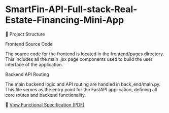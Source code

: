 # SmartFin-API-Full-stack-Real-Estate-Financing-Mini-App
📁 Project Structure

Frontend Source Code

The source code for the frontend is located in the frontend/pages directory.
This includes all the main .jsx page components used to build the user interface of the application.

Backend API Routing

The main backend logic and API routing are handled in back_end/main.py.
This file serves as the entry point for the FastAPI application, defining all core routes and backend functionality.

📄 [View Functional Specification (PDF)](Functional_Specification.pdf)

